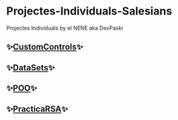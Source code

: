 # Projectes-Individuals-Salesians
Projectes Individuals by el NENE aka DevPaski

## ✨[CustomControls](https://github.com/DevPaski/Projectes-Individuals-Salesians/tree/CustomControls)✨
## ✨[DataSets](https://github.com/DevPaski/Projectes-Individuals-Salesians/tree/DataSets-Individual)✨
## ✨[POO](https://github.com/DevPaski/Projectes-Individuals-Salesians/tree/POO)✨
## ✨[PracticaRSA](https://github.com/DevPaski/Projectes-Individuals-Salesians/tree/PracticaRSA)✨

